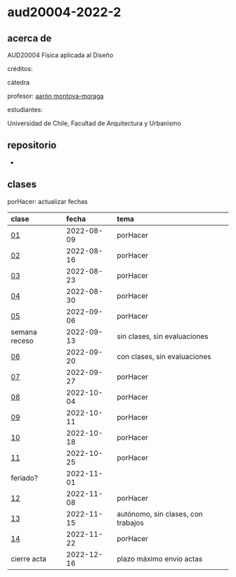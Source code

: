 # aud20004-2022-2

## acerca de

AUD20004 Física aplicada al Diseño

créditos:

cátedra

profesor: [aarón montoya-moraga](https://montoyamoraga.io)

estudiantes:

Universidad de Chile, Facultad de Arquitectura y Urbanismo

## repositorio

- [](./clases/)

## clases

porHacer: actualizar fechas

| clase                  | fecha      | tema                               |
| :--------------------- | :--------- | :--------------------------------- |
| [01](clases/clase-01/) | 2022-08-09 | porHacer                           |
| [02](clases/clase-02/) | 2022-08-16 | porHacer                           |
| [03](clases/clase-03/) | 2022-08-23 | porHacer                           |
| [04](clases/clase-04/) | 2022-08-30 | porHacer                           |
| [05](clases/clase-05/) | 2022-09-06 | porHacer                           |
| semana receso          | 2022-09-13 | sin clases, sin evaluaciones       |
| [06](clases/clase-06/) | 2022-09-20 | con clases, sin evaluaciones       |
| [07](clases/clase-07/) | 2022-09-27 | porHacer                           |
| [08](clases/clase-08/) | 2022-10-04 | porHacer                           |
| [09](clases/clase-09/) | 2022-10-11 | porHacer                           |
| [10](clases/clase-10/) | 2022-10-18 | porHacer                           |
| [11](clases/clase-11/) | 2022-10-25 | porHacer                           |
| feriado?               | 2022-11-01 |                                    |
| [12](clases/clase-12/) | 2022-11-08 | porHacer                           |
| [13](clases/clase-13/) | 2022-11-15 | autónomo, sin clases, con trabajos |
| [14](clases/clase-14/) | 2022-11-22 | porHacer                           |
| cierre acta            | 2022-12-16 | plazo máximo envío actas           |

